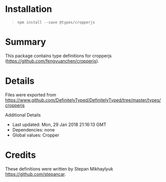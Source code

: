 # Installation
> `npm install --save @types/cropperjs`

# Summary
This package contains type definitions for cropperjs (https://github.com/fengyuanchen/cropperjs).

# Details
Files were exported from https://www.github.com/DefinitelyTyped/DefinitelyTyped/tree/master/types/cropperjs

Additional Details
 * Last updated: Mon, 29 Jan 2018 21:16:13 GMT
 * Dependencies: none
 * Global values: Cropper

# Credits
These definitions were written by Stepan Mikhaylyuk <https://github.com/stepancar>.
